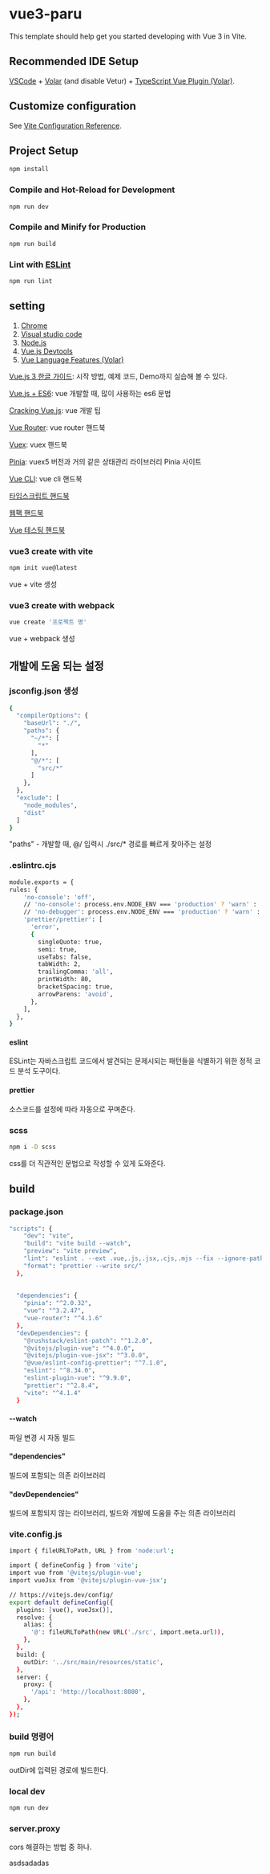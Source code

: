# vue3-paru

This template should help get you started developing with Vue 3 in Vite.

## Recommended IDE Setup

[VSCode](https://code.visualstudio.com/) + [Volar](https://marketplace.visualstudio.com/items?itemName=Vue.volar) (and disable Vetur) + [TypeScript Vue Plugin (Volar)](https://marketplace.visualstudio.com/items?itemName=Vue.vscode-typescript-vue-plugin).

## Customize configuration

See [Vite Configuration Reference](https://vitejs.dev/config/).

## Project Setup

```sh
npm install
```

### Compile and Hot-Reload for Development

```sh
npm run dev
```

### Compile and Minify for Production

```sh
npm run build
```

### Lint with [ESLint](https://eslint.org/)

```sh
npm run lint
```


## setting

1. [Chrome](https://www.google.com/intl/ko_kr/chrome/)
2. [Visual studio code](https://code.visualstudio.com/download)
3. [Node.js](https://nodejs.org/ko/download)
4. [Vue.js Devtools](https://chrome.google.com/webstore/search/vue.js%20devtools)
5. [Vue Language Features (Volar)](https://marketplace.visualstudio.com/items?itemName=Vue.volar)

[Vue.js 3 한글 가이드](https://v3-docs.vuejs-korea.org/guide/quick-start.html#creating-a-vue-application): 시작 방법, 예제 코드, Demo까지 실습해 볼 수 있다.

[Vue.js + ES6](https://joshua1988.github.io/es6-online-book/): vue 개발할 때, 많이 사용하는 es6 문법

[Cracking Vue.js](https://joshua1988.github.io/vue-camp/): vue 개발 팁

[Vue Router](https://v3.router.vuejs.org/kr/): vue router 핸드북

[Vuex](https://vuex.vuejs.org/): vuex 핸드북

[Pinia](https://pinia.vuejs.kr/): vuex5 버전과 거의 같은 상태관리 라이브러리 Pinia 사이트

[Vue CLI](https://cli.vuejs.org/): vue cli 핸드북

[타입스크립트 핸드북](https://joshua1988.github.io/ts/)

[웹팩 핸드북](https://joshua1988.github.io/webpack-guide/)

[Vue 테스팅 핸드북](https://lmiller1990.github.io/vue-testing-handbook/ko/)

### vue3 create with vite

```sh
npm init vue@latest
```

vue + vite 생성

### vue3 create with webpack

```sh
vue create '프로젝트 명'
```

vue + webpack 생성

## 개발에 도움 되는 설정

### jsconfig.json 생성

```sh
{
  "compilerOptions": {
    "baseUrl": "./",
    "paths": {
      "~/*": [
        "*"
      ],
      "@/*": [
        "src/*"
      ]
    },
  },
  "exclude": [
    "node_modules",
    "dist"
  ]
}
```

"paths" - 개발할 때, @/ 입력시 ./src/* 경로를 빠르게 찾아주는 설정

### .eslintrc.cjs

```sh
module.exports = {
rules: {
    'no-console': 'off',
    // 'no-console': process.env.NODE_ENV === 'production' ? 'warn' : 'off',
    // 'no-debugger': process.env.NODE_ENV === 'production' ? 'warn' : 'off',
    'prettier/prettier': [
      'error',
      {
        singleQuote: true,
        semi: true,
        useTabs: false,
        tabWidth: 2,
        trailingComma: 'all',
        printWidth: 80,
        bracketSpacing: true,
        arrowParens: 'avoid',
      },
    ],
  },
}
```

#### eslint 

ESLint는 자바스크립트 코드에서 발견되는 문제시되는 패턴들을 식별하기 위한 정적 코드 분석 도구이다. 

#### prettier

소스코드를 설정에 따라 자동으로 꾸며준다.

### scss

```sh
npm i -D scss
```

css를 더 직관적인 문법으로 작성할 수 있게 도와준다.

## build

### package.json

```sh
"scripts": {
    "dev": "vite",
    "build": "vite build --watch",
    "preview": "vite preview",
    "lint": "eslint . --ext .vue,.js,.jsx,.cjs,.mjs --fix --ignore-path .gitignore",
    "format": "prettier --write src/"
  },
  
  
  "dependencies": {
    "pinia": "^2.0.32",
    "vue": "^3.2.47",
    "vue-router": "^4.1.6"
  },
  "devDependencies": {
    "@rushstack/eslint-patch": "^1.2.0",
    "@vitejs/plugin-vue": "^4.0.0",
    "@vitejs/plugin-vue-jsx": "^3.0.0",
    "@vue/eslint-config-prettier": "^7.1.0",
    "eslint": "^8.34.0",
    "eslint-plugin-vue": "^9.9.0",
    "prettier": "^2.8.4",
    "vite": "^4.1.4"
  }
```

#### --watch

파일 변경 시 자동 빌드

#### "dependencies"

빌드에 포함되는 의존 라이브러리

#### "devDependencies"

빌드에 포함되지 않는 라이브러리, 빌드와 개발에 도움을 주는 의존 라이브러리

### vite.config.js

```sh
import { fileURLToPath, URL } from 'node:url';

import { defineConfig } from 'vite';
import vue from '@vitejs/plugin-vue';
import vueJsx from '@vitejs/plugin-vue-jsx';

// https://vitejs.dev/config/
export default defineConfig({
  plugins: [vue(), vueJsx()],
  resolve: {
    alias: {
      '@': fileURLToPath(new URL('./src', import.meta.url)),
    },
  },
  build: {
    outDir: '../src/main/resources/static',
  },
  server: {
    proxy: {
      '/api': 'http://localhost:8080',
    },
  },
});
```

### build 명령어

```sh
npm run build
```

outDir에 입력된 경로에 빌드한다.

### local dev 

```sh
npm run dev
```

### server.proxy
cors 해결하는 방법 중 하나.


asdsadadas
